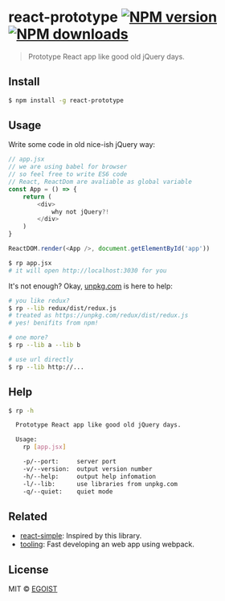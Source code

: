 # react-prototype [![NPM version](https://img.shields.io/npm/v/react-prototype.svg)](https://npmjs.com/package/react-prototype) [![NPM downloads](https://img.shields.io/npm/dm/react-prototype.svg)](https://npmjs.com/package/react-prototype)

> Prototype React app like good old jQuery days.

## Install

```bash
$ npm install -g react-prototype
```

## Usage

Write some code in old nice-ish jQuery way:

```js
// app.jsx
// we are using babel for browser
// so feel free to write ES6 code
// React, ReactDom are avaliable as global variable
const App = () => {
	return (
		<div>
			why not jQuery?!
		</div>
	)
}

ReactDOM.render(<App />, document.getElementById('app'))
```

```bash
$ rp app.jsx
# it will open http://localhost:3030 for you
```

It's not enough? Okay, [unpkg.com](http://unpkg.com) is here to help:

```bash
# you like redux?
$ rp --lib redux/dist/redux.js
# treated as https://unpkg.com/redux/dist/redux.js
# yes! benifits from npm!

# one more?
$ rp --lib a --lib b

# use url directly
$ rp --lib http://...
```

## Help

```bash
$ rp -h

  Prototype React app like good old jQuery days.

  Usage:
    rp [app.jsx]

    -p/--port:     server port
    -v/--version:  output version number
    -h/--help:     output help infomation
    -l/--lib:      use libraries from unpkg.com
    -q/--quiet:    quiet mode
```

## Related

- [react-simple](https://github.com/jarsbe/react-simple): Inspired by this library. 
- [tooling](https://github.com/egoist/tooling): Fast developing an web app using webpack.

## License

MIT © [EGOIST](https://github.com/egoist)
